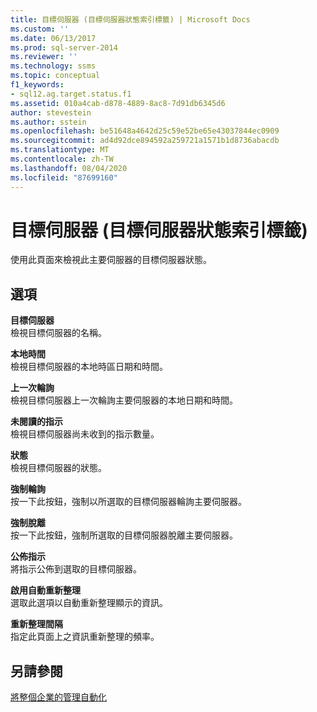 ```yaml
---
title: 目標伺服器 (目標伺服器狀態索引標籤) | Microsoft Docs
ms.custom: ''
ms.date: 06/13/2017
ms.prod: sql-server-2014
ms.reviewer: ''
ms.technology: ssms
ms.topic: conceptual
f1_keywords:
- sql12.ag.target.status.f1
ms.assetid: 010a4cab-d878-4889-8ac8-7d91db6345d6
author: stevestein
ms.author: sstein
ms.openlocfilehash: be51648a4642d25c59e52be65e43037844ec0909
ms.sourcegitcommit: ad4d92dce894592a259721a1571b1d8736abacdb
ms.translationtype: MT
ms.contentlocale: zh-TW
ms.lasthandoff: 08/04/2020
ms.locfileid: "87699160"
---
```

# <a name="target-servers-target-server-status-tab"></a>目標伺服器 (目標伺服器狀態索引標籤)
  使用此頁面來檢視此主要伺服器的目標伺服器狀態。  
  
## <a name="options"></a>選項  
 **目標伺服器**  
 檢視目標伺服器的名稱。  
  
 **本地時間**  
 檢視目標伺服器的本地時區日期和時間。  
  
 **上一次輪詢**  
 檢視目標伺服器上一次輪詢主要伺服器的本地日期和時間。  
  
 **未閱讀的指示**  
 檢視目標伺服器尚未收到的指示數量。  
  
 **狀態**  
 檢視目標伺服器的狀態。  
  
 **強制輪詢**  
 按一下此按鈕，強制以所選取的目標伺服器輪詢主要伺服器。  
  
 **強制脫離**  
 按一下此按鈕，強制所選取的目標伺服器脫離主要伺服器。  
  
 **公佈指示**  
 將指示公佈到選取的目標伺服器。  
  
 **啟用自動重新整理**  
 選取此選項以自動重新整理顯示的資訊。  
  
 **重新整理間隔**  
 指定此頁面上之資訊重新整理的頻率。  
  
## <a name="see-also"></a>另請參閱  
 [將整個企業的管理自動化](automated-administration-across-an-enterprise.md)  
  
  
